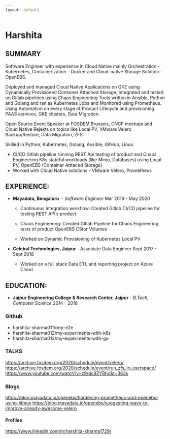 ```yaml
---
layout: default
---
```


# Harshita 

## SUMMARY

Software Engineer with experience in Cloud Native mainly Orchestration - Kubernetes, Containerization -
Docker and Cloud-native Storage Solution - OpenEBS.

Deployed and managed Cloud Native Applications on GKE using Dynamically Provisioned Container
Attached Storage, integrated and tested on Gitlab pipelines using Chaos Engineering Tools written in
Ansible, Python and Golang and ran as Kubernetes Jobs and Monitored using Prometheus.
Using Automation on every stage of Product Lifecycle and provisioning PAAS services, GKE clusters, Data
Migration.

Open Source Event Speaker at FOSDEM Brussels, CNCF meetups and Cloud Native Rejekts on topics like
Local PV, VMware Velero Backup/Restore, Data Migration, ZFS.

Skilled in Python, Kubernetes, Golang, Ansible, GitHub, Linux.

- CI/CD Gitlab pipeline running REST Api testing of product and Chaos Engineering K8s stateful workloads (like Minio, Databases) using Local PV, OpenEBS (Container Atttaced Storage) 
- Worked with Cloud Native solutions - VMware Velero, Prometheus

## EXPERIENCE:
- **Mayadata, Bengaluru** ​ - *Software Engineer* Mar 2019 - May 2020
  - Continuous Integration workflow: Created Gitlab CI/CD pipeline for testing REST API’s product. 
     
  - Chaos Engineering: Created Gitlab Pipeline for Chaos Engineering tests of product OpenEBS CStor Volumes

  - Worked on Dynamic Provisioning of Kubernetes Local PV

- **Celebal Technologies, Jaipur​** - Associate Data Engineer Sept 2017 - Sept 2018
    - Worked on a full stack Data ETL and reporting project on Azure Cloud

## EDUCATION:
- **Jaipur Engineering College & Research Center, Jaipur​** - *B.Tech, Computer Science* 2014 - 2018
   
### Github
  * harshita-sharma011/oep-e2e
  * harshita-sharma012/my-experiments-with-k8s
  * harshita-sharma012/my-experiments-with-go

### TALKS
 https://archive.fosdem.org/2020/schedule/event/velero/
 https://archive.fosdem.org/2020/schedule/event/run_zfs_in_userspace/
 https://www.youtube.com/watch?v=z9rqc8ZYBhc&t=363s

### Blogs
  https://blog.mayadata.io/openebs/hardening-prometheus-and-openebs-using-litmus
  https://blog.mayadata.io/openebs/suggesting-ways-to-improve-already-awesome-velero
     
#### Profiles
  https://www.linkedin.com/in/harshita-sharma1729/

 
